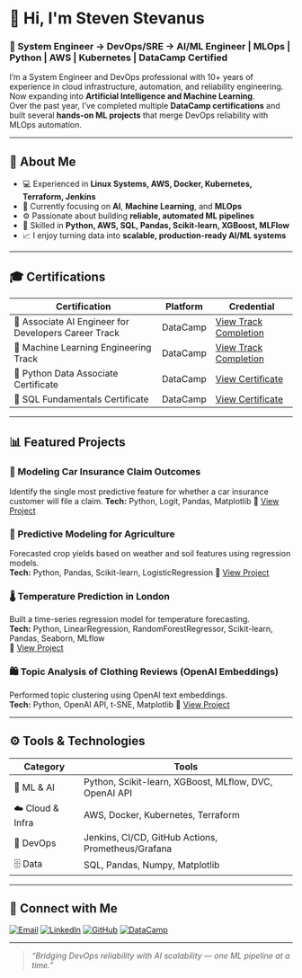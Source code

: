 # 👋 Hi, I'm Steven Stevanus  

### 🚀 System Engineer → DevOps/SRE → AI/ML Engineer | MLOps | Python | AWS | Kubernetes | DataCamp Certified  

I’m a System Engineer and DevOps professional with 10+ years of experience in cloud infrastructure, automation, and reliability engineering. Now expanding into **Artificial Intelligence and Machine Learning**.  
Over the past year, I’ve completed multiple **DataCamp certifications** and built several **hands-on ML projects** that merge DevOps reliability with MLOps automation.

---

## 🧠 About Me
- 💻 Experienced in **Linux Systems, AWS, Docker, Kubernetes, Terraform, Jenkins**
- 🧩 Currently focusing on **AI**, **Machine Learning**, and **MLOps**
- ⚙️ Passionate about building **reliable, automated ML pipelines**
- 🧮 Skilled in **Python, AWS, SQL, Pandas, Scikit-learn, XGBoost, MLFlow**
- 📈 I enjoy turning data into **scalable, production-ready AI/ML systems**

---

## 🎓 Certifications

| Certification | Platform | Credential |
|----------------|-----------|-------------|
| 🧠 Associate AI Engineer for Developers Career Track | DataCamp | [View Track Completion](https://www.datacamp.com/completed/statement-of-accomplishment/track/2f5b7820688c227a19df5d12fb2656a09d9f73ac) |
| 🤖 Machine Learning Engineering Track | DataCamp | [View Track Completion](https://www.datacamp.com/completed/statement-of-accomplishment/track/98cb692b331319e68272ac0fc5a049d9d87a9412) |
| 🐍 Python Data Associate Certificate | DataCamp | [View Certificate](https://www.datacamp.com/certificate/PDA0011278751517) |
| 🧮 SQL Fundamentals Certificate | DataCamp | [View Certificate](https://www.datacamp.com/certificate/SQA0015601512114) |

---

## 📊 Featured Projects

### 🚗 Modeling Car Insurance Claim Outcomes
Identify the single most predictive feature for whether a car insurance customer will file a claim.
**Tech:** Python, Logit, Pandas, Matplotlib
🔗 [View Project](https://www.datacamp.com/datalab/w/5b5467cb-4c67-43c6-8a40-78e29cbe66d9/edit)


### 🌾 Predictive Modeling for Agriculture
Forecasted crop yields based on weather and soil features using regression models.  
**Tech:** Python, Pandas, Scikit-learn, LogisticRegression 
🔗 [View Project](https://www.datacamp.com/datalab/w/096a9394-bfef-4a84-90ba-6e22d8a8a692/edit)


### 🌡️ Temperature Prediction in London
Built a time-series regression model for temperature forecasting.  
**Tech:** Python, LinearRegression, RandomForestRegressor, Scikit-learn, Pandas, Seaborn, MLflow  
🔗 [View Project](https://www.datacamp.com/datalab/w/eb18f61e-c215-4aae-9ee3-9fff0d86ef23/edit)


### 🛍️ Topic Analysis of Clothing Reviews (OpenAI Embeddings)
Performed topic clustering using OpenAI text embeddings.  
**Tech:** Python, OpenAI API, t-SNE, Matplotlib
🔗 [View Project](https://www.datacamp.com/datalab/w/55709d6e-ae69-4acc-90f8-46f33392b36b/edit)

---

## ⚙️ Tools & Technologies

| Category | Tools |
|-----------|-------|
| 🧮 ML & AI | Python, Scikit-learn, XGBoost, MLflow, DVC, OpenAI API |
| ☁️ Cloud & Infra | AWS, Docker, Kubernetes, Terraform |
| 🧰 DevOps | Jenkins, CI/CD, GitHub Actions, Prometheus/Grafana |
| 🗄️ Data | SQL, Pandas, Numpy, Matplotlib |

---

## 🧩 Connect with Me
[![Email](https://img.shields.io/badge/Email-stvn.org@gmail.com-blue?logo=gmail)](mailto:stvn.org@gmail.com)
[![LinkedIn](https://img.shields.io/badge/LinkedIn-Steven%20Stevanus-blue?logo=linkedin)](https://www.linkedin.com/in/steven-stevanus-aa367737/)
[![GitHub](https://img.shields.io/badge/GitHub-stvnorg-black?logo=github)](https://github.com/stvnorg)
[![DataCamp](https://img.shields.io/badge/Portfolio-DataCamp-brightgreen?logo=datacamp)](https://www.datacamp.com/portfolio/stvnorg)

---

> _“Bridging DevOps reliability with AI scalability — one ML pipeline at a time.”_  

